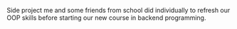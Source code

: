 Side project me and some friends from school did individually to refresh our OOP skills before starting our new course in backend programming.
